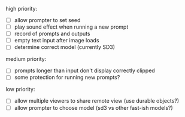high priority:

- [ ] allow prompter to set seed
- [ ] play sound effect when running a new prompt
- [ ] record of prompts and outputs
- [ ] empty text input after image loads
- [ ] determine correct model (currently SD3)

medium priority:
- [ ] prompts longer than input don't display correctly clipped
- [ ] some protection for running new prompts?

low priority:
- [ ] allow multiple viewers to share remote view (use durable objects?)
- [ ] allow prompter to choose model (sd3 vs other fast-ish models?)